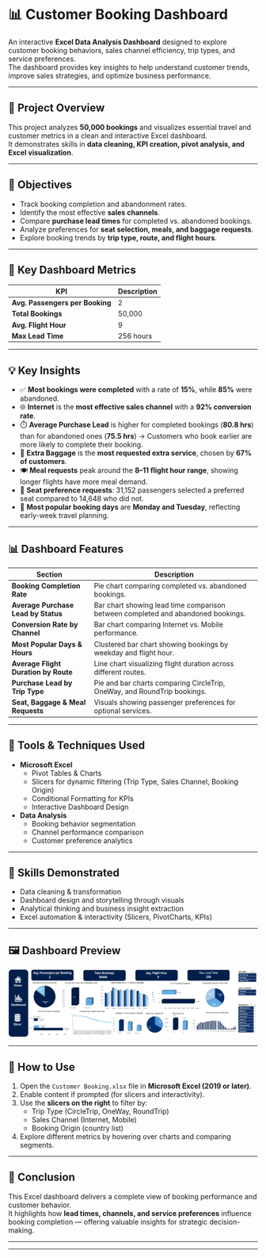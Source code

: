 # 📊 Customer Booking Dashboard

An interactive **Excel Data Analysis Dashboard** designed to explore customer booking behaviors, sales channel efficiency, trip types, and service preferences.  
The dashboard provides key insights to help understand customer trends, improve sales strategies, and optimize business performance.

---

## 🚀 Project Overview
This project analyzes **50,000 bookings** and visualizes essential travel and customer metrics in a clean and interactive Excel dashboard.  
It demonstrates skills in **data cleaning, KPI creation, pivot analysis, and Excel visualization**.

---

## 🎯 Objectives
- Track booking completion and abandonment rates.  
- Identify the most effective **sales channels**.  
- Compare **purchase lead times** for completed vs. abandoned bookings.  
- Analyze preferences for **seat selection, meals, and baggage requests**.  
- Explore booking trends by **trip type, route, and flight hours**.

---

## 🧩 Key Dashboard Metrics

| KPI | Description |
|-----|--------------|
| **Avg. Passengers per Booking** | 2 |
| **Total Bookings** | 50,000 |
| **Avg. Flight Hour** | 9 |
| **Max Lead Time** | 256 hours |

---

## 💡 Key Insights

- ✅ **Most bookings were completed** with a rate of **15%**, while **85%** were abandoned.  
- 🌐 **Internet** is the **most effective sales channel** with a **92% conversion rate**.  
- ⏱️ **Average Purchase Lead** is higher for completed bookings (**80.8 hrs**) than for abandoned ones (**75.5 hrs**) → Customers who book earlier are more likely to complete their booking.  
- 🧳 **Extra Baggage** is the **most requested extra service**, chosen by **67% of customers**.  
- 🍽️ **Meal requests** peak around the **8–11 flight hour range**, showing longer flights have more meal demand.  
- 💺 **Seat preference requests**: 31,152 passengers selected a preferred seat compared to 14,648 who did not.  
- 📅 **Most popular booking days** are **Monday and Tuesday**, reflecting early-week travel planning.

---

## 📊 Dashboard Features

| Section | Description |
|----------|--------------|
| **Booking Completion Rate** | Pie chart comparing completed vs. abandoned bookings. |
| **Average Purchase Lead by Status** | Bar chart showing lead time comparison between completed and abandoned bookings. |
| **Conversion Rate by Channel** | Bar chart comparing Internet vs. Mobile performance. |
| **Most Popular Days & Hours** | Clustered bar chart showing bookings by weekday and flight hour. |
| **Average Flight Duration by Route** | Line chart visualizing flight duration across different routes. |
| **Purchase Lead by Trip Type** | Pie and bar charts comparing CircleTrip, OneWay, and RoundTrip bookings. |
| **Seat, Baggage & Meal Requests** | Visuals showing passenger preferences for optional services. |

---

## 🧮 Tools & Techniques Used
- **Microsoft Excel**
  - Pivot Tables & Charts  
  - Slicers for dynamic filtering (Trip Type, Sales Channel, Booking Origin)  
  - Conditional Formatting for KPIs  
  - Interactive Dashboard Design  
- **Data Analysis**
  - Booking behavior segmentation  
  - Channel performance comparison  
  - Customer preference analytics  

---

## 🧠 Skills Demonstrated
- Data cleaning & transformation  
- Dashboard design and storytelling through visuals  
- Analytical thinking and business insight extraction  
- Excel automation & interactivity (Slicers, PivotCharts, KPIs)  

---

## 🖼️ Dashboard Preview
![Customer Booking Dashboard](./Screenshot%202025-10-08%20000734.png)

---

## 🧭 How to Use
1. Open the `Customer Booking.xlsx` file in **Microsoft Excel (2019 or later)**.  
2. Enable content if prompted (for slicers and interactivity).  
3. Use the **slicers on the right** to filter by:
   - Trip Type (CircleTrip, OneWay, RoundTrip)  
   - Sales Channel (Internet, Mobile)  
   - Booking Origin (country list)  
4. Explore different metrics by hovering over charts and comparing segments.

---

## 🏁 Conclusion
This Excel dashboard delivers a complete view of booking performance and customer behavior.  
It highlights how **lead times, channels, and service preferences** influence booking completion — offering valuable insights for strategic decision-making.

---


---

